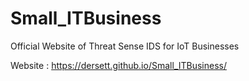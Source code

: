 # Small_ITBusiness
Official Website of Threat Sense IDS for IoT Businesses

Website : https://dersett.github.io/Small_ITBusiness/
